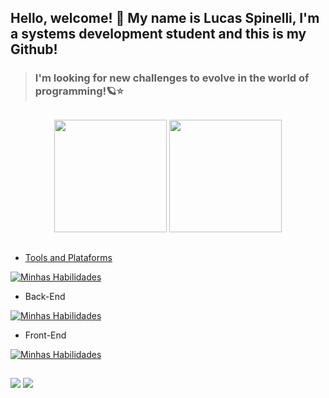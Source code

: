 ## Hello, welcome! 👋 My name is Lucas Spinelli, I'm a systems development student and this is my Github!

>### I'm looking for new challenges to evolve in the world of programming!🪐⭐

##

<div align="center">
         <img height="180em" src="https://github-readme-stats.vercel.app/api?username=LucasSpinelli003&show_icons=true&theme=radical"/>
         <a href="https://github.com/LucasSpinelli003">
        <img height="180em" src="https://github-readme-stats.vercel.app/api/top-langs/?username=LucasSpinelli003&langs_count=10&count_private=true&theme=radical&layout=compact"/>
</div>

##
         
- Tools and Plataforms

[![Minhas Habilidades](https://skillicons.dev/icons?i=visualstudio,git,bash,linux,docker,azure,aws,eclipse,vscode)](https://skillicons.dev)

- Back-End

[![Minhas Habilidades](https://skillicons.dev/icons?i=javascript,ts,nodejs,java,python,sqlite,mysql,mongodb,vite)](https://skillicons.dev)

- Front-End

[![Minhas Habilidades](https://skillicons.dev/icons?i=html,css,javascript,ts,nodejs,react,java,python,sqlite,mysql,vite)](https://skillicons.dev)



## 

<div>
    <a href="https://www.linkedin.com/in/lucas-fernando-andrade-spinelli-224258256/" target="_blank"><img src="https://img.shields.io/badge/-LinkedIn-%230077B5?style=for-the-badge&logo=linkedin&logoColor=white" target="_blank"></a> 
    <a href = "mailto:lucaszk003@gmail.com"><img src="https://img.shields.io/badge/Gmail-D14836?style=for-the-badge&logo=gmail&logoColor=white" target="_blank"></a>
</div>



<!--
**LucasSpinelli003/LucasSpinelli003** is a ✨ _special_ ✨ repository because its `README.md` (this file) appears on your GitHub profile.

Here are some ideas to get you started:

- 🔭 I’m currently working on ...
- 🌱 I’m currently learning ...
- 👯 I’m looking to collaborate on ...
- 🤔 I’m looking for help with ...
- 💬 Ask me about ...
- 📫 How to reach me: ...
- 😄 Pronouns: ...
- ⚡ Fun fact: ...
-->
